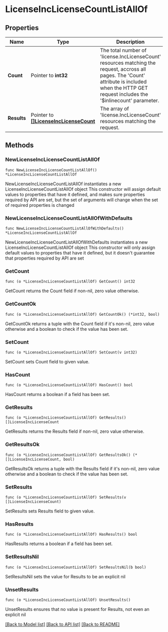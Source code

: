 # LicenseIncLicenseCountListAllOf

## Properties

Name | Type | Description | Notes
------------ | ------------- | ------------- | -------------
**Count** | Pointer to **int32** | The total number of &#39;license.IncLicenseCount&#39; resources matching the request, accross all pages. The &#39;Count&#39; attribute is included when the HTTP GET request includes the &#39;$inlinecount&#39; parameter. | [optional] 
**Results** | Pointer to [**[]LicenseIncLicenseCount**](LicenseIncLicenseCount.md) | The array of &#39;license.IncLicenseCount&#39; resources matching the request. | [optional] 

## Methods

### NewLicenseIncLicenseCountListAllOf

`func NewLicenseIncLicenseCountListAllOf() *LicenseIncLicenseCountListAllOf`

NewLicenseIncLicenseCountListAllOf instantiates a new LicenseIncLicenseCountListAllOf object
This constructor will assign default values to properties that have it defined,
and makes sure properties required by API are set, but the set of arguments
will change when the set of required properties is changed

### NewLicenseIncLicenseCountListAllOfWithDefaults

`func NewLicenseIncLicenseCountListAllOfWithDefaults() *LicenseIncLicenseCountListAllOf`

NewLicenseIncLicenseCountListAllOfWithDefaults instantiates a new LicenseIncLicenseCountListAllOf object
This constructor will only assign default values to properties that have it defined,
but it doesn't guarantee that properties required by API are set

### GetCount

`func (o *LicenseIncLicenseCountListAllOf) GetCount() int32`

GetCount returns the Count field if non-nil, zero value otherwise.

### GetCountOk

`func (o *LicenseIncLicenseCountListAllOf) GetCountOk() (*int32, bool)`

GetCountOk returns a tuple with the Count field if it's non-nil, zero value otherwise
and a boolean to check if the value has been set.

### SetCount

`func (o *LicenseIncLicenseCountListAllOf) SetCount(v int32)`

SetCount sets Count field to given value.

### HasCount

`func (o *LicenseIncLicenseCountListAllOf) HasCount() bool`

HasCount returns a boolean if a field has been set.

### GetResults

`func (o *LicenseIncLicenseCountListAllOf) GetResults() []LicenseIncLicenseCount`

GetResults returns the Results field if non-nil, zero value otherwise.

### GetResultsOk

`func (o *LicenseIncLicenseCountListAllOf) GetResultsOk() (*[]LicenseIncLicenseCount, bool)`

GetResultsOk returns a tuple with the Results field if it's non-nil, zero value otherwise
and a boolean to check if the value has been set.

### SetResults

`func (o *LicenseIncLicenseCountListAllOf) SetResults(v []LicenseIncLicenseCount)`

SetResults sets Results field to given value.

### HasResults

`func (o *LicenseIncLicenseCountListAllOf) HasResults() bool`

HasResults returns a boolean if a field has been set.

### SetResultsNil

`func (o *LicenseIncLicenseCountListAllOf) SetResultsNil(b bool)`

 SetResultsNil sets the value for Results to be an explicit nil

### UnsetResults
`func (o *LicenseIncLicenseCountListAllOf) UnsetResults()`

UnsetResults ensures that no value is present for Results, not even an explicit nil

[[Back to Model list]](../README.md#documentation-for-models) [[Back to API list]](../README.md#documentation-for-api-endpoints) [[Back to README]](../README.md)


